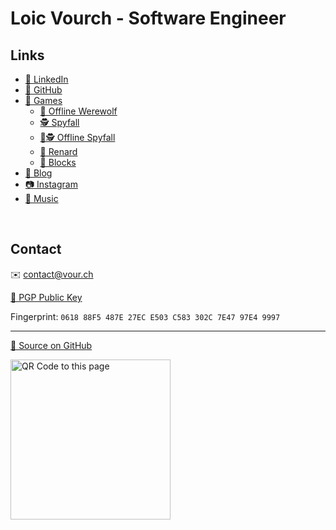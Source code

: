 # Loic Vourch - Software Engineer

## Links

* [💼 LinkedIn](https://www.linkedin.com/in/loicvourch/)
* [🐙 GitHub](https://github.com/VeryBadFrags)
* [👾 Games](https://games.verybadfrags.com/)
    * [🐺 Offline Werewolf](https://wolf.verybadfrags.com)
    * [🕵️ Spyfall](https://spy.verybadfrags.com)
    * [📵🕵️ Offline Spyfall](https://offlinespy.verybadfrags.com)
    * [🦊 Renard](https://verybadfrags.itch.io/renard)
    * [🧱 Blocks](https://blocks.verybadfrags.com)
* [📝 Blog](https://www.verybadfrags.com)
* [📷 Instagram](https://www.instagram.com/loicvourch/)
* [🎵 Music](https://www.youtube.com/channel/UCWRocYB0ymy1A3p2a_VQAAg)

<br>

## Contact

✉️ <contact@vour.ch>

[🔑 PGP Public Key](loic_vourch_97E49997_public.asc)

Fingerprint: `0618 88F5 487E 27EC E503 C583 302C 7E47 97E4 9997`

---

[💾 Source on GitHub](https://github.com/VeryBadFrags/personal-website)

<img src="qr.svg" alt="QR Code to this page" width="256"/>
